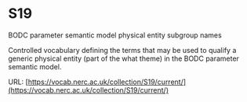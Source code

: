 # S19
BODC parameter semantic model physical entity subgroup names

Controlled vocabulary defining the terms that may be used to qualify a generic physical entity (part of the what theme) in the BODC parameter semantic model.

URL: [https://vocab.nerc.ac.uk/collection/S19/current/](https://vocab.nerc.ac.uk/collection/S19/current/)
